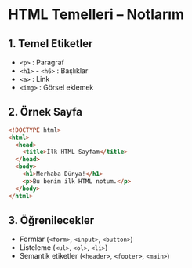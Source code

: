 # HTML Temelleri – Notlarım

## 1. Temel Etiketler
- `<p>` : Paragraf
- `<h1>` - `<h6>` : Başlıklar
- `<a>` : Link
- `<img>` : Görsel eklemek

## 2. Örnek Sayfa
```html
<!DOCTYPE html>
<html>
  <head>
    <title>İlk HTML Sayfam</title>
  </head>
  <body>
    <h1>Merhaba Dünya!</h1>
    <p>Bu benim ilk HTML notum.</p>
  </body>
</html>
```

## 3. Öğrenilecekler
- Formlar (`<form>`, `<input>`, `<button>`)
- Listeleme (`<ul>`, `<ol>`, `<li>`)
- Semantik etiketler (`<header>`, `<footer>`, `<main>`)
